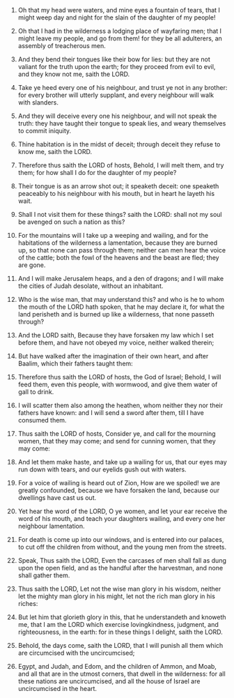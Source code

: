 1. Oh that
my head were waters, and mine eyes a fountain of tears, that I might
weep day and night for the slain of the daughter of my people!

2. Oh
that I had in the wilderness a lodging place of wayfaring men; that I
might leave my people, and go from them! for they be all adulterers,
an assembly of treacherous men.

3. And they bend their tongues like their bow for lies: but they are
not valiant for the truth upon the earth; for they proceed from evil
to evil, and they know not me, saith the LORD.

4. Take ye heed every one of his neighbour, and trust ye not in any
brother: for every brother will utterly supplant, and every neighbour
will walk with slanders.

5. And they will deceive every one his neighbour, and will not speak
the truth: they have taught their tongue to speak lies, and weary
themselves to commit iniquity.

6. Thine habitation is in the midst of deceit; through deceit they
refuse to know me, saith the LORD.

7. Therefore thus saith the LORD of hosts, Behold, I will melt them,
and try them; for how shall I do for the daughter of my people?

8. Their tongue is as an arrow shot out; it speaketh deceit: one speaketh
peaceably to his neighbour with his mouth, but in heart he layeth his
wait.

9. Shall I not visit them for these things? saith the LORD: shall not
my soul be avenged on such a nation as this?

10. For the mountains
will I take up a weeping and wailing, and for the habitations of the
wilderness a lamentation, because they are burned up, so that none can
pass through them; neither can men hear the voice of the cattle; both
the fowl of the heavens and the beast are fled; they are gone.

11. And I will make Jerusalem heaps, and a den of dragons; and I will
make the cities of Judah desolate, without an inhabitant.

12. Who is the wise man, that may understand this? and who is he to
whom the mouth of the LORD hath spoken, that he may declare it, for
what the land perisheth and is burned up like a wilderness, that none
passeth through?

13. And the LORD saith, Because they have forsaken
my law which I set before them, and have not obeyed my voice, neither
walked therein;

14. But have walked after the imagination of their
own heart, and after Baalim, which their fathers taught them:

15. Therefore thus saith the LORD of hosts, the God of Israel; Behold, I
will feed them, even this people, with wormwood, and give them water
of gall to drink.

16. I will scatter them also among the heathen, whom neither they nor
their fathers have known: and I will send a sword after them, till I
have consumed them.

17. Thus saith the LORD of hosts, Consider ye, and call for the
mourning women, that they may come; and send for cunning women, that
they may come:

18. And let them make haste, and take up a wailing for
us, that our eyes may run down with tears, and our eyelids gush out
with waters.

19. For a voice of wailing is heard out of Zion, How are we spoiled!
we are greatly confounded, because we have forsaken the land, because
our dwellings have cast us out.

20. Yet hear the word of the LORD, O ye women, and let your ear
receive the word of his mouth, and teach your daughters wailing, and
every one her neighbour lamentation.

21. For death is come up into our windows, and is entered into our
palaces, to cut off the children from without, and the young men from
the streets.

22. Speak, Thus saith the LORD, Even the carcases of men shall fall
as dung upon the open field, and as the handful after the harvestman,
and none shall gather them.

23. Thus saith the LORD, Let not the wise man glory in his wisdom,
neither let the mighty man glory in his might, let not the rich man
glory in his riches:

24. But let him that glorieth glory in this,
that he understandeth and knoweth me, that I am the LORD which
exercise lovingkindness, judgment, and righteousness, in the earth:
for in these things I delight, saith the LORD.

25. Behold, the days come, saith the LORD, that I will punish all
them which are circumcised with the uncircumcised;

26. Egypt, and
Judah, and Edom, and the children of Ammon, and Moab, and all that are
in the utmost corners, that dwell in the wilderness: for all these
nations are uncircumcised, and all the house of Israel are
uncircumcised in the heart.